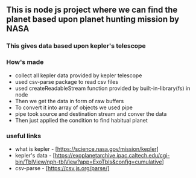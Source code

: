 ## This is node js project where we can find the planet based upon planet hunting mission by NASA

### This gives data based upon kepler's telescope

### How's made
- collect all kepler data provided by kepler telescope
- used csv-parse package to read csv files
- used createReadableStream function provided by built-in-library(fs) in node 
- Then we get the data in form of raw buffers 
- To convert it into array of objects we used pipe 
- pipe took source and destination stream and conver the data
- Then just applied the condition to find habitual planet

### useful links
- what is kepler - [https://science.nasa.gov/mission/kepler]
- kepler's data - [https://exoplanetarchive.ipac.caltech.edu/cgi-bin/TblView/nph-tblView?app=ExoTbls&config=cumulative]
- csv-parse - [https://csv.js.org/parse/]
